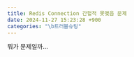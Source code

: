 ```yaml
---
title: Redis Connection 간헐적 못맺음 문제
date: 2024-11-27 15:23:28 +900
categories: "\b트러블슈팅"
---
```

뭐가 문제일까...
